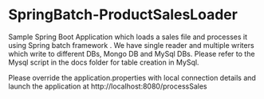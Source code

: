 # SpringBatch-ProductSalesLoader

Sample Spring Boot Application which loads a sales file and processes it using Spring batch framework .
We have single reader and multiple writers which write to different DBs, Mongo DB and MySql DBs.
Please refer to the Mysql script in the docs folder for table creation in MySql.

Please override the application.properties with local connection details and launch the application at 
http://localhost:8080/processSales
